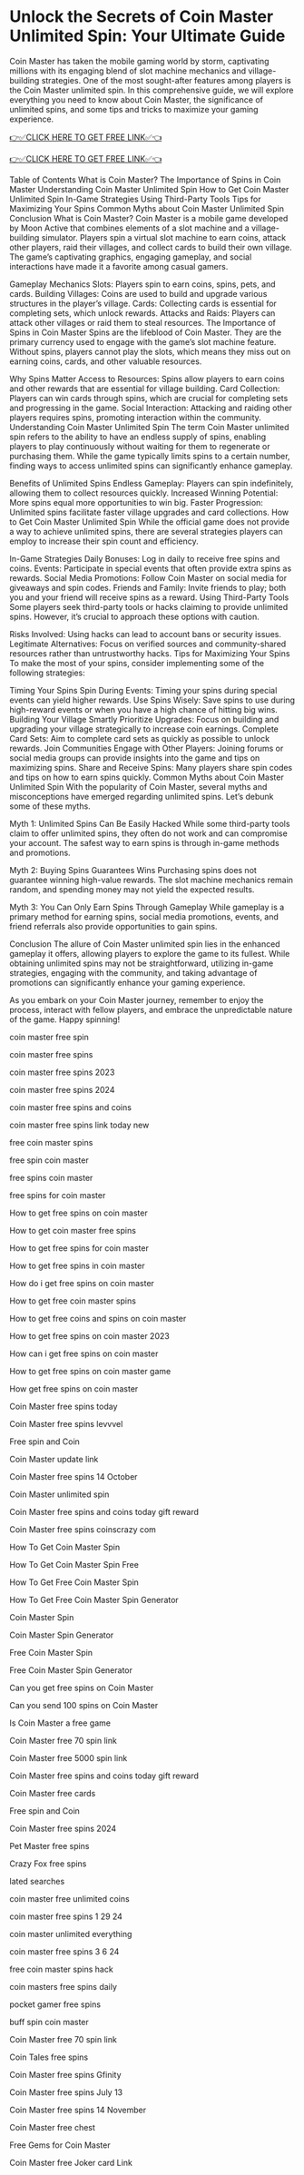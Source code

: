 # Unlock the Secrets of Coin Master Unlimited Spin: Your Ultimate Guide

Coin Master has taken the mobile gaming world by storm, captivating millions with its engaging blend of slot machine mechanics and village-building strategies. One of the most sought-after features among players is the Coin Master unlimited spin. In this comprehensive guide, we will explore everything you need to know about Coin Master, the significance of unlimited spins, and some tips and tricks to maximize your gaming experience.

[👉✅CLICK HERE TO GET FREE LINK✅👈](https://freesingup.online/CoinMasterSpin/)

[👉✅CLICK HERE TO GET FREE LINK✅👈](https://freesingup.online/CoinMasterSpin/)

Table of Contents
What is Coin Master?
The Importance of Spins in Coin Master
Understanding Coin Master Unlimited Spin
How to Get Coin Master Unlimited Spin
In-Game Strategies
Using Third-Party Tools
Tips for Maximizing Your Spins
Common Myths about Coin Master Unlimited Spin
Conclusion
What is Coin Master?
Coin Master is a mobile game developed by Moon Active that combines elements of a slot machine and a village-building simulator. Players spin a virtual slot machine to earn coins, attack other players, raid their villages, and collect cards to build their own village. The game’s captivating graphics, engaging gameplay, and social interactions have made it a favorite among casual gamers.

Gameplay Mechanics
Slots: Players spin to earn coins, spins, pets, and cards.
Building Villages: Coins are used to build and upgrade various structures in the player’s village.
Cards: Collecting cards is essential for completing sets, which unlock rewards.
Attacks and Raids: Players can attack other villages or raid them to steal resources.
The Importance of Spins in Coin Master
Spins are the lifeblood of Coin Master. They are the primary currency used to engage with the game’s slot machine feature. Without spins, players cannot play the slots, which means they miss out on earning coins, cards, and other valuable resources.

Why Spins Matter
Access to Resources: Spins allow players to earn coins and other rewards that are essential for village building.
Card Collection: Players can win cards through spins, which are crucial for completing sets and progressing in the game.
Social Interaction: Attacking and raiding other players requires spins, promoting interaction within the community.
Understanding Coin Master Unlimited Spin
The term Coin Master unlimited spin refers to the ability to have an endless supply of spins, enabling players to play continuously without waiting for them to regenerate or purchasing them. While the game typically limits spins to a certain number, finding ways to access unlimited spins can significantly enhance gameplay.

Benefits of Unlimited Spins
Endless Gameplay: Players can spin indefinitely, allowing them to collect resources quickly.
Increased Winning Potential: More spins equal more opportunities to win big.
Faster Progression: Unlimited spins facilitate faster village upgrades and card collections.
How to Get Coin Master Unlimited Spin
While the official game does not provide a way to achieve unlimited spins, there are several strategies players can employ to increase their spin count and efficiency.

In-Game Strategies
Daily Bonuses: Log in daily to receive free spins and coins.
Events: Participate in special events that often provide extra spins as rewards.
Social Media Promotions: Follow Coin Master on social media for giveaways and spin codes.
Friends and Family: Invite friends to play; both you and your friend will receive spins as a reward.
Using Third-Party Tools
Some players seek third-party tools or hacks claiming to provide unlimited spins. However, it’s crucial to approach these options with caution.

Risks Involved: Using hacks can lead to account bans or security issues.
Legitimate Alternatives: Focus on verified sources and community-shared resources rather than untrustworthy hacks.
Tips for Maximizing Your Spins
To make the most of your spins, consider implementing some of the following strategies:

Timing Your Spins
Spin During Events: Timing your spins during special events can yield higher rewards.
Use Spins Wisely: Save spins to use during high-reward events or when you have a high chance of hitting big wins.
Building Your Village Smartly
Prioritize Upgrades: Focus on building and upgrading your village strategically to increase coin earnings.
Complete Card Sets: Aim to complete card sets as quickly as possible to unlock rewards.
Join Communities
Engage with Other Players: Joining forums or social media groups can provide insights into the game and tips on maximizing spins.
Share and Receive Spins: Many players share spin codes and tips on how to earn spins quickly.
Common Myths about Coin Master Unlimited Spin
With the popularity of Coin Master, several myths and misconceptions have emerged regarding unlimited spins. Let’s debunk some of these myths.

Myth 1: Unlimited Spins Can Be Easily Hacked
While some third-party tools claim to offer unlimited spins, they often do not work and can compromise your account. The safest way to earn spins is through in-game methods and promotions.

Myth 2: Buying Spins Guarantees Wins
Purchasing spins does not guarantee winning high-value rewards. The slot machine mechanics remain random, and spending money may not yield the expected results.

Myth 3: You Can Only Earn Spins Through Gameplay
While gameplay is a primary method for earning spins, social media promotions, events, and friend referrals also provide opportunities to gain spins.

Conclusion
The allure of Coin Master unlimited spin lies in the enhanced gameplay it offers, allowing players to explore the game to its fullest. While obtaining unlimited spins may not be straightforward, utilizing in-game strategies, engaging with the community, and taking advantage of promotions can significantly enhance your gaming experience.

As you embark on your Coin Master journey, remember to enjoy the process, interact with fellow players, and embrace the unpredictable nature of the game. Happy spinning!

coin master free spin

coin master free spins

coin master free spins 2023

coin master free spins 2024

coin master free spins and coins

coin master free spins link today new

free coin master spins

free spin coin master

free spins coin master

free spins for coin master

How to get free spins on coin master

How to get coin master free spins

How to get free spins for coin master

How to get free spins in coin master

How do i get free spins on coin master

How to get free coin master spins

How to get free coins and spins on coin master

How to get free spins on coin master 2023

How can i get free spins on coin master

How to get free spins on coin master game

How get free spins on coin master

Coin Master free spins today

Coin Master free spins levvvel

Free spin and Coin

Coin Master update link

Coin Master free spins 14 October

Coin Master unlimited spin

Coin Master free spins and coins today gift reward

Coin Master free spins coinscrazy com

How To Get Coin Master Spin

How To Get Coin Master Spin Free

How To Get Free Coin Master Spin

How To Get Free Coin Master Spin Generator

Coin Master Spin

Coin Master Spin Generator

Free Coin Master Spin

Free Coin Master Spin Generator

Can you get free spins on Coin Master

Can you send 100 spins on Coin Master

Is Coin Master a free game

Coin Master free 70 spin link

Coin Master free 5000 spin link

Coin Master free spins and coins today gift reward

Coin Master free cards

Free spin and Coin

Coin Master free spins 2024

Pet Master free spins

Crazy Fox free spins

lated searches

coin master free unlimited coins

coin master free spins 1 29 24

coin master unlimited everything

coin master free spins 3 6 24

free coin master spins hack

coin masters free spins daily

pocket gamer free spins

buff spin coin master

Coin Master free 70 spin link

Coin Tales free spins

Coin Master free spins Gfinity

Coin Master free spins July 13

Coin Master free spins 14 November

Coin Master free chest

Free Gems for Coin Master

Coin Master free Joker card Link
